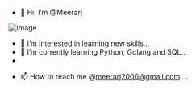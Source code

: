 - 👋 Hi, I’m @Meerarj

![image](https://user-images.githubusercontent.com/97793229/182524392-ad2eaa1e-623c-48ef-8efe-2af3a96dcead.png)

- 👀 I’m interested in learning new skills...
- 🌱 I’m currently learning  Python, Golang and SQL...
-
<!-- ![image](https://user-images.githubusercontent.com/97793229/182523426-4a1a13f0-620e-4749-8264-f757631301f4.png) -->

- 📫 How to reach me @meerarj2000@gmail.com ...

<!---
Meerarj/Meerarj is a ✨ special ✨ repository because its `README.md` (this file) appears on your GitHub profile.
You can click the Preview link to take a look at your changes.
--->

